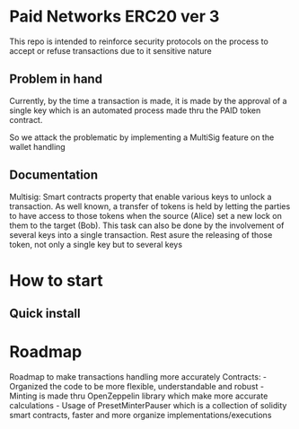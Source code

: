 # Paid Networks ERC20 ver 3

This repo is intended to reinforce security protocols on the process to accept or refuse transactions due to it sensitive nature

## Problem in hand

Currently, by the time a transaction is made, it is made by the approval of a single key which is an automated process made thru the PAID token contract. 

So we attack the problematic by implementing a MultiSig feature on the wallet handling

## Documentation
Multisig: Smart contracts property that enable various keys to unlock a transaction.
As well known, a transfer of tokens is held by letting the parties to have access to those tokens when the source (Alice) set a new lock on them to the target (Bob). This task can also be done by the involvement of several keys into a single transaction. Rest asure the releasing of those token, not only a single key but to several keys

# How to start

## Quick install

# Roadmap
Roadmap to make transactions handling more accurately
Contracts:
    - Organized the code to be more flexible, understandable and robust
    - Minting is made thru OpenZeppelin library which make more accurate calculations
    - Usage of PresetMinterPauser which is a collection of solidity smart contracts, faster and more organize implementations/executions